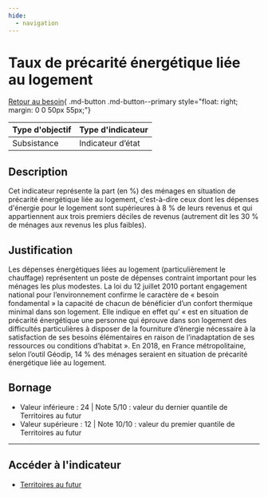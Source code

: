 ```yaml
---
hide:
  - navigation
---
```


# Taux de précarité énergétique liée au logement  

[Retour au besoin](https://konsilion.github.io/diag360/pages/besoins/bv3){ .md-button .md-button--primary style="float: right; margin: 0 0 50px 55px;"}

|Type d'objectif|Type d'indicateur|
|--|--|
|Subsistance|Indicateur d’état|

## Description

Cet  indicateur  représente  la  part (en %)  des ménages en situation de précarité énergétique liée au logement, c'est-à-dire ceux dont les dépenses d'énergie pour le logement sont supérieures à 8 % de leurs revenus et qui appartiennent aux trois premiers déciles de revenus (autrement dit les 30 % de ménages aux revenus les plus faibles). 

## Justification

Les  dépenses  énergétiques  liées  au  logement  (particulièrement  le  chauffage) représentent  un  poste  de  dépenses  contraint  important  pour  les  ménages  les  plus modestes. La loi du 12 juillet 2010 portant engagement national pour l’environnement confirme  le  caractère  de  « besoin fondamental » la capacité de chacun de bénéficier d’un confort thermique minimal dans son logement. Elle indique en effet qu’ « est en situation  de précarité énergétique une personne qui éprouve dans son logement des difficultés  particulières  à  disposer  de  la  fourniture  d’énergie  nécessaire  à  la satisfaction de ses besoins élémentaires en raison de l’inadaptation de ses ressources ou conditions d’habitat ».
En 2018, en France métropolitaine, selon l’outil Géodip, 14 % des ménages seraient en situation de précarité énergétique liée au logement.

## Bornage


* Valeur inférieure : 24 | Note 5/10 : valeur du dernier quantile de Territoires au futur
* Valeur supérieure : 12 | Note 10/10 : valeur du premier quantile de Territoires au futur
  


---

## Accéder à l'indicateur

- [Territoires au futur](https://territoiresaufutur.org/carte?indicator=part_precarite_logement&scale=epci)

